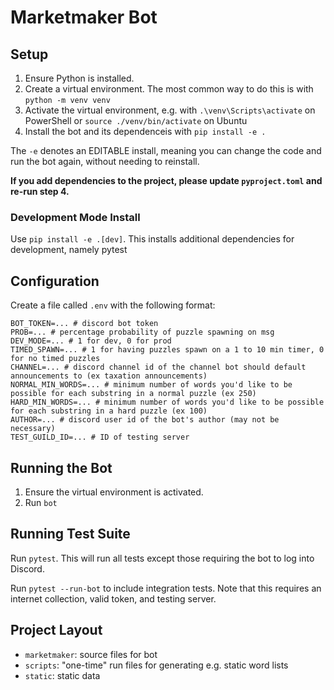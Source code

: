 # Marketmaker Bot

## Setup

1. Ensure Python is installed.
2. Create a virtual environment. The most common way to do this is with `python -m venv venv`
3. Activate the virtual environment, e.g. with `.\venv\Scripts\activate` on PowerShell or `source ./venv/bin/activate` on Ubuntu
4. Install the bot and its dependenceis with `pip install -e .`

The `-e` denotes an EDITABLE install, meaning you can change the code and run the bot again, without needing to reinstall.

**If you add dependencies to the project, please update `pyproject.toml` and re-run step 4.**

### Development Mode Install

Use `pip install -e .[dev]`. This installs additional dependencies for development, namely pytest

## Configuration

Create a file called `.env` with the following format:

```plaintext
BOT_TOKEN=... # discord bot token
PROB=... # percentage probability of puzzle spawning on msg
DEV_MODE=... # 1 for dev, 0 for prod
TIMED_SPAWN=... # 1 for having puzzles spawn on a 1 to 10 min timer, 0 for no timed puzzles
CHANNEL=... # discord channel id of the channel bot should default announcements to (ex taxation announcements)
NORMAL_MIN_WORDS=... # minimum number of words you'd like to be possible for each substring in a normal puzzle (ex 250)
HARD_MIN_WORDS=... # minimum number of words you'd like to be possible for each substring in a hard puzzle (ex 100)
AUTHOR=... # discord user id of the bot's author (may not be necessary)
TEST_GUILD_ID=... # ID of testing server
```

## Running the Bot

1. Ensure the virtual environment is activated.
2. Run `bot`

## Running Test Suite

Run `pytest`. This will run all tests except those requiring the bot to log into Discord.

Run `pytest --run-bot` to include integration tests. Note that this requires an internet collection, valid token, and testing server.

## Project Layout

* `marketmaker`: source files for bot
* `scripts`: "one-time" run files for generating e.g. static word lists
* `static`: static data
